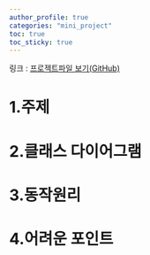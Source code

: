 ```yaml
---
author_profile: true
categories: "mini_project"
toc: true
toc_sticky: true
---
```


링크 : [프로젝트파일 보기(GitHub)](https://github.com/SHINDongHyeo/projects/tree/main/mini_project_2)

# 1.주제


# 2.클래스 다이어그램
       



# 3.동작원리


# 4.어려운 포인트
